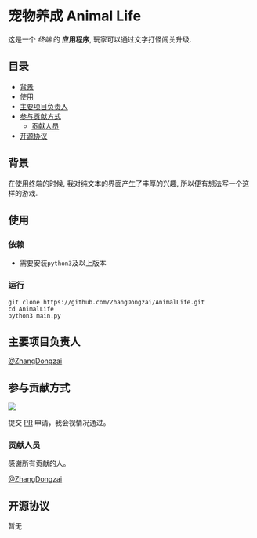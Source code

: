# 宠物养成 Animal Life

这是一个 *终端* 的 **应用程序**, 玩家可以通过文字打怪闯关升级.

## 目录

- [背景](#背景)
- [使用](#使用)
- [主要项目负责人](#主要项目负责人)
- [参与贡献方式](#参与贡献方式)
    - [贡献人员](#贡献人员)
- [开源协议](#开源协议)

## 背景

在使用终端的时候, 我对纯文本的界面产生了丰厚的兴趣, 所以便有想法写一个这样的游戏.

## 使用

### 依赖
- 需要安装`python3`及以上版本

### 运行
    git clone https://github.com/ZhangDongzai/AnimalLife.git
    cd AnimalLife
    python3 main.py


## 主要项目负责人

[@ZhangDongzai](https://github.com/ZhangDongzai)

## 参与贡献方式

[![](https://img.shields.io/badge/%E7%94%B3%E8%AF%B7-Pull%20Request-orange)](https://gitee.com/ITcyx/ChineseREADME/pulls)

提交 [PR](https://github.com/ZhangDongzai/AnimalLife/pulls) 申请，我会视情况通过。

### 贡献人员

感谢所有贡献的人。

[@ZhangDongzai](https://github.com/ZhangDongzai)

## 开源协议

暂无